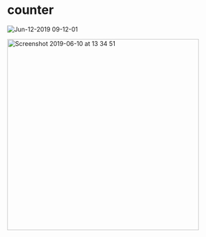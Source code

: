 # counter


![Jun-12-2019 09-12-01](https://user-images.githubusercontent.com/41584015/59327558-8aca5180-8cf2-11e9-8c55-1d8703845ece.gif)


<img width="440" alt="Screenshot 2019-06-10 at 13 34 51" src="https://user-images.githubusercontent.com/41584015/59190143-9e57aa00-8b84-11e9-83f7-88d0663a0cab.png">
